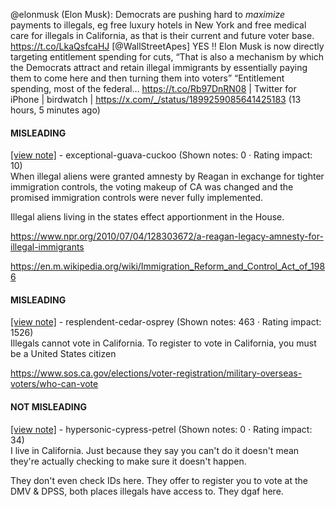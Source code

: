 @elonmusk (Elon Musk): Democrats are pushing hard to *maximize* payments to illegals, eg free luxury hotels in New York and free medical care for illegals in California, as that is their current and future voter base. https://t.co/LkaQsfcaHJ [@WallStreetApes] YES ‼️ Elon Musk is now directly targeting entitlement spending for cuts, “That is also a mechanism by which the Democrats attract and retain illegal immigrants by essentially paying them to come here and then turning them into voters” “Entitlement spending, most of the federal… https://t.co/Rb97DnRN08 | Twitter for iPhone | birdwatch | https://x.com/_/status/1899259085641425183 (13 hours, 5 minutes ago)

#### MISLEADING

[[view note]](https://x.com/i/birdwatch/n/1899313083182412111) - exceptional-guava-cuckoo (Shown notes: 0 · Rating impact: 10)\
When illegal aliens were granted amnesty by Reagan in exchange for tighter immigration controls, the voting makeup of CA was changed and the promised immigration controls were never fully implemented.

Illegal aliens living in the states effect apportionment in the House.

https://www.npr.org/2010/07/04/128303672/a-reagan-legacy-amnesty-for-illegal-immigrants

https://en.m.wikipedia.org/wiki/Immigration_Reform_and_Control_Act_of_1986

#### MISLEADING

[[view note]](https://x.com/i/birdwatch/n/1899297807279812953) - resplendent-cedar-osprey (Shown notes: 463 · Rating impact: 1526)\
Illegals cannot vote in California. To register to vote in California, you must be a United States citizen

https://www.sos.ca.gov/elections/voter-registration/military-overseas-voters/who-can-vote

#### NOT MISLEADING

[[view note]](https://x.com/i/birdwatch/n/1899325350800429166) - hypersonic-cypress-petrel (Shown notes: 0 · Rating impact: 34)\
I live in California. Just because they say you can't do it doesn't mean they're actually checking to make sure it doesn't happen.

They don't even check IDs here.  They offer to register you to vote at the DMV & DPSS, both places illegals have access to. They dgaf here.
